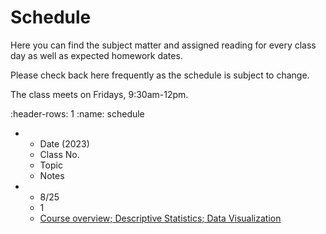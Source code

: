 # Schedule

Here you can find the subject matter and assigned reading for every class day as well as expected homework dates.

Please check back here frequently as the schedule is subject to change.

The class meets on Fridays, 9:30am-12pm.

:header-rows: 1
:name: schedule

* - Date (2023)
  - Class No.
  - Topic
  - Notes
* - 8/25
  - 1
  - [Course overview; Descriptive Statistics; Data Visualization](../lectures/intro)
